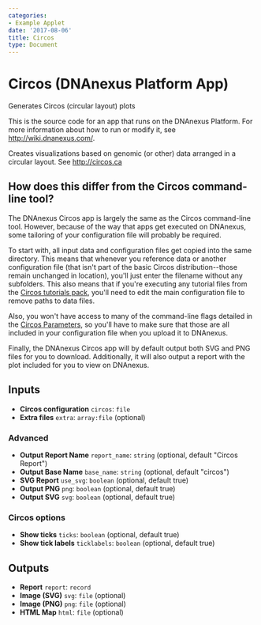 ```yaml
---
categories:
- Example Applet
date: '2017-08-06'
title: Circos
type: Document
---
```

<!-- dx-header -->
# Circos (DNAnexus Platform App)

Generates Circos (circular layout) plots

This is the source code for an app that runs on the DNAnexus Platform.
For more information about how to run or modify it, see
http://wiki.dnanexus.com/.
<!-- /dx-header -->

Creates visualizations based on genomic (or other) data arranged in a circular layout. See http://circos.ca

## How does this differ from the Circos command-line tool?

The DNAnexus Circos app is largely the same as the Circos command-line 
tool. However, because of the way that apps get executed on DNAnexus, 
some tailoring of your configuration file will probably be required.

To start with, all input data and configuration files get copied into the same 
directory. This means that whenever you reference data or another configuration
file (that isn't part of the basic Circos distribution--those remain 
unchanged in location), you'll just enter the filename without any subfolders.
This also means that if you're executing any tutorial files from the 
[Circos tutorials pack](http://circos.ca/software/download/tutorials/),
you'll need to edit the main configuration file to remove paths to data files.

Also, you won't have access to many of the command-line flags detailed in the 
[Circos Parameters](http://circos.ca/documentation/tutorials/configuration/runtime_parameters/),
so you'll have to make sure that those are all included in your
configuration file when you upload it to DNAnexus.

Finally, the DNAnexus Circos app will by default output both SVG and PNG files
for you to download. Additionally, it will also output a report with the 
plot included for you to view on DNAnexus.

## Inputs

* **Circos configuration** ``circos``: ``file``
* **Extra files** ``extra``: ``array:file`` (optional)

### Advanced

* **Output Report Name** ``report_name``: ``string`` (optional, default "Circos Report")
* **Output Base Name** ``base_name``: ``string`` (optional, default "circos")
* **SVG Report** ``use_svg``: ``boolean`` (optional, default true)
* **Output PNG** ``png``: ``boolean`` (optional, default true)
* **Output SVG** ``svg``: ``boolean`` (optional, default true)

### Circos options

* **Show ticks** ``ticks``: ``boolean`` (optional, default true)
* **Show tick labels** ``ticklabels``: ``boolean`` (optional, default true)

## Outputs

* **Report** ``report``: ``record``
* **Image (SVG)** ``svg``: ``file`` (optional)
* **Image (PNG)** ``png``: ``file`` (optional)
* **HTML Map** ``html``: ``file`` (optional)

